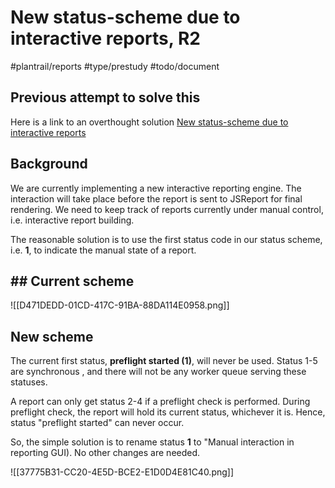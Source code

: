 # New status-scheme due to interactive reports, R2
#plantrail/reports #type/prestudy #todo/document

## Previous attempt to solve this
Here is a link to an overthought solution
[New status-scheme due to interactive reports](bear://x-callback-url/open-note?id=AA915C4F-D3AD-4442-8889-64523FAA232F-88858-0001AE309B289678&show_window=yes&new_window=yes)

## Background
We are currently implementing a new interactive reporting engine. The interaction will take place before the report is sent to JSReport for final rendering. We need to keep track of reports currently under manual control, i.e. interactive report building.

The reasonable solution is to use the first status code in our status scheme, i.e. **1**, to indicate the manual state of a report.

## ## Current scheme
![[D471DEDD-01CD-417C-91BA-88DA114E0958.png]]

## New scheme
The current first status, **preflight started (1)**, will never be used. Status 1-5 are synchronous , and there will not be any worker queue serving these statuses. 

A report can only get status 2-4 if a preflight check is performed. During preflight check, the report will hold its current status, whichever it is. Hence, status "preflight started" can never occur.

So, the simple solution is to rename status **1** to "Manual interaction in reporting GUI). No other changes are needed.


![[37775B31-CC20-4E5D-BCE2-E1D0D4E81C40.png]]